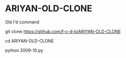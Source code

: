 # ARIYAN-OLD-CLONE



Old I'd command


git clone https://github.com/f-c-d-b/ARIYAN-OLD-CLONE

cd ARIYAN-OLD-CLONE


python 2009-10.py
